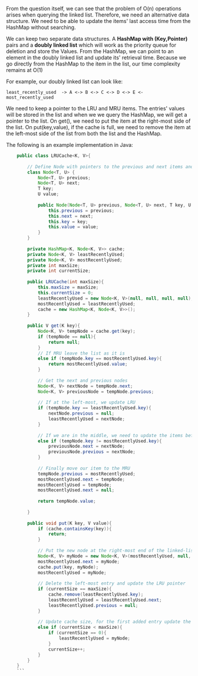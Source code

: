 From the question itself, we can see that the problem of O(n) operations arises when querying the linked list. Therefore, we need an alternative data structure. We need to be able to update the items' last access time from the HashMap without searching.

We can keep two separate data structures. A **HashMap with (Key,Pointer)** pairs and a **doubly linked list** which will work as the priority queue for deletion and store the Values. From the HashMap, we can point to an element in the doubly linked list and update its' retrieval time. Because we go directly from the HashMap to the item in the list, our time complexity remains at O(1)

For example, our doubly linked list can look like:

`least_recently_used  -> A <-> B <-> C <-> D <-> E <- most_recently_used`

We need to keep a pointer to the LRU and MRU items. The entries' values will be stored in the list and when we we query the HashMap, we will get a pointer to the list. On get(), we need to put the item at the right-most side of the list. On put(key,value), if the cache is full, we need to remove the item at the left-most side of the list from both the list and the HashMap.

The following is an example implementation in Java:
```Java
    public class LRUCache<K, V>{
    
    	// Define Node with pointers to the previous and next items and a key, value pair
    	class Node<T, U> {
    		Node<T, U> previous;
    		Node<T, U> next;
    		T key;
    		U value;
    		
    		public Node(Node<T, U> previous, Node<T, U> next, T key, U value){
    			this.previous = previous;
    			this.next = next;
    			this.key = key;
    			this.value = value;
    		}
    	}
    	
    	private HashMap<K, Node<K, V>> cache;
    	private Node<K, V> leastRecentlyUsed;
    	private Node<K, V> mostRecentlyUsed;
    	private int maxSize;
    	private int currentSize;
    	
    	public LRUCache(int maxSize){
    		this.maxSize = maxSize;
    		this.currentSize = 0;
    		leastRecentlyUsed = new Node<K, V>(null, null, null, null);
    		mostRecentlyUsed = leastRecentlyUsed;
    		cache = new HashMap<K, Node<K, V>>();
    	}
    	
    	public V get(K key){
    		Node<K, V> tempNode = cache.get(key);
    		if (tempNode == null){
    			return null;
    		}
    		// If MRU leave the list as it is
    		else if (tempNode.key == mostRecentlyUsed.key){
    			return mostRecentlyUsed.value;
    		}
    		
    		// Get the next and previous nodes
    		Node<K, V> nextNode = tempNode.next;
    		Node<K, V> previousNode = tempNode.previous;
    		
    		// If at the left-most, we update LRU 
    		if (tempNode.key == leastRecentlyUsed.key){
    			nextNode.previous = null;
    			leastRecentlyUsed = nextNode;
    		}
    		
    		// If we are in the middle, we need to update the items before and after our item
    		else if (tempNode.key != mostRecentlyUsed.key){
    			previousNode.next = nextNode;
    			previousNode.previous = nextNode;
    		}
    		
    		// Finally move our item to the MRU
    		tempNode.previous = mostRecentlyUsed;
    		mostRecentlyUsed.next = tempNode;
    		mostRecentlyUsed = tempNode;
    		mostRecentlyUsed.next = null;
    		
    		return tempNode.value;
    		
    	}
    	
    	public void put(K key, V value){
    		if (cache.containsKey(key)){
    			return;
    		}
    		
    		// Put the new node at the right-most end of the linked-list
    		Node<K, V> myNode = new Node<K, V>(mostRecentlyUsed, null, key, value);
    		mostRecentlyUsed.next = myNode;
    		cache.put(key, myNode);
    		mostRecentlyUsed = myNode;
    		
    		// Delete the left-most entry and update the LRU pointer
    		if (currentSize == maxSize){
    			cache.remove(leastRecentlyUsed.key);
    			leastRecentlyUsed = leastRecentlyUsed.next;
    			leastRecentlyUsed.previous = null;
    		}
    		
    		// Update cache size, for the first added entry update the LRU pointer
    		else if (currentSize < maxSize){
    			if (currentSize == 0){
    				leastRecentlyUsed = myNode;
    			}
    			currentSize++;
    		}
    	}
    }
    ```